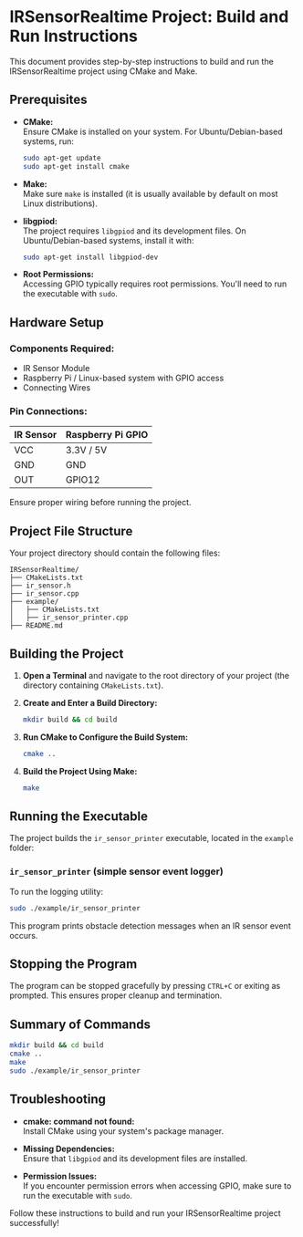 # IRSensorRealtime Project: Build and Run Instructions

This document provides step-by-step instructions to build and run the IRSensorRealtime project using CMake and Make.

## Prerequisites

- **CMake:**  
  Ensure CMake is installed on your system. For Ubuntu/Debian-based systems, run:
  ```bash
  sudo apt-get update
  sudo apt-get install cmake
  ```
  
- **Make:**  
  Make sure `make` is installed (it is usually available by default on most Linux distributions).

- **libgpiod:**  
  The project requires `libgpiod` and its development files. On Ubuntu/Debian-based systems, install it with:
  ```bash
  sudo apt-get install libgpiod-dev
  ```

- **Root Permissions:**  
  Accessing GPIO typically requires root permissions. You'll need to run the executable with `sudo`.

## Hardware Setup

### Components Required:
- IR Sensor Module
- Raspberry Pi / Linux-based system with GPIO access
- Connecting Wires

### Pin Connections:
| IR Sensor | Raspberry Pi GPIO |
|-----------|------------------|
| VCC       | 3.3V / 5V        |
| GND       | GND              |
| OUT       | GPIO12           |

Ensure proper wiring before running the project.

## Project File Structure

Your project directory should contain the following files:

```
IRSensorRealtime/
├── CMakeLists.txt
├── ir_sensor.h
├── ir_sensor.cpp
├── example/
│   ├── CMakeLists.txt
│   ├── ir_sensor_printer.cpp
├── README.md
```

## Building the Project

1. **Open a Terminal** and navigate to the root directory of your project (the directory containing `CMakeLists.txt`).

2. **Create and Enter a Build Directory:**
   ```bash
   mkdir build && cd build
   ```

3. **Run CMake to Configure the Build System:**
   ```bash
   cmake ..
   ```

4. **Build the Project Using Make:**
   ```bash
   make
   ```

## Running the Executable

The project builds the `ir_sensor_printer` executable, located in the `example` folder:

### `ir_sensor_printer` (simple sensor event logger)
To run the logging utility:
```bash
sudo ./example/ir_sensor_printer
```

This program prints obstacle detection messages when an IR sensor event occurs.

## Stopping the Program
The program can be stopped gracefully by pressing `CTRL+C` or exiting as prompted. This ensures proper cleanup and termination.

## Summary of Commands

```bash
mkdir build && cd build
cmake ..
make
sudo ./example/ir_sensor_printer
```

## Troubleshooting

- **cmake: command not found:**  
  Install CMake using your system's package manager.

- **Missing Dependencies:**  
  Ensure that `libgpiod` and its development files are installed.

- **Permission Issues:**  
  If you encounter permission errors when accessing GPIO, make sure to run the executable with `sudo`.

Follow these instructions to build and run your IRSensorRealtime project successfully!

